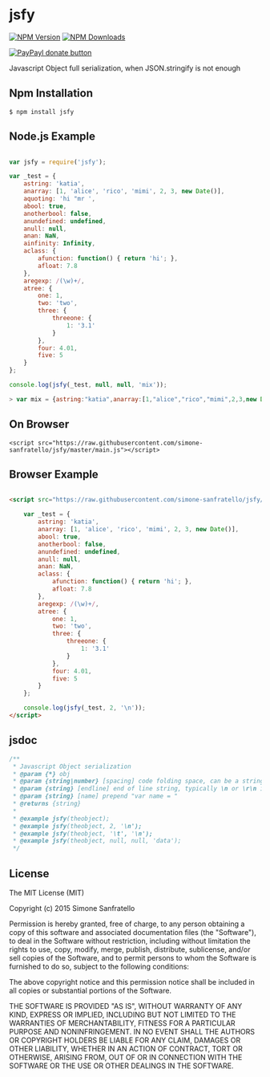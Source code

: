 # jsfy

[![NPM Version](http://img.shields.io/npm/v/jsfy.svg?style=flat)](https://www.npmjs.org/package/jsfy)
[![NPM Downloads](https://img.shields.io/npm/dm/jsfy.svg?style=flat)](https://www.npmjs.org/package/jsfy)

[![PayPayl donate button](https://img.shields.io/badge/paypal-donate-yellow.svg)](https://www.paypal.com/cgi-bin/webscr?cmd=_s-xclick&hosted_button_id=MRV4AM2CA9F78 "Donate using Paypal")

Javascript Object full serialization, when JSON.stringify is not enough

## Npm Installation

    $ npm install jsfy

## Node.js Example

```js

var jsfy = require('jsfy');

var _test = {
    astring: 'katia',
    anarray: [1, 'alice', 'rico', 'mimi', 2, 3, new Date()],
    aquoting: 'hi "mr ',
    abool: true,
    anotherbool: false,
    anundefined: undefined,
    anull: null,
    anan: NaN,
    ainfinity: Infinity,
    aclass: {
        afunction: function() { return 'hi'; },
        afloat: 7.8
    },
    aregexp: /(\w)+/,
    atree: {
        one: 1,
        two: 'two',
        three: {
            threeone: {
                1: '3.1'
            }
        },
        four: 4.01,
        five: 5
    }
};

console.log(jsfy(_test, null, null, 'mix'));

> var mix = {astring:"katia",anarray:[1,"alice","rico","mimi",2,3,new Date("2015-02-08T06:28:13.345Z")],aquoting:"hi \"mr ",abool:true,anotherbool:false,anundefined:undefined,anull:null,anan:NaN,ainfinity:Infinity,aclass:{afunction:function () { return 'hi'; },afloat:7.8},aregexp:/(\w)+/,atree:{one:1,two:"two",three:{threeone:{1:"3.1"}},four:4.01,five:5}};

```

## On Browser

    <script src="https://raw.githubusercontent.com/simone-sanfratello/jsfy/master/main.js"></script>

## Browser Example

```html

<script src="https://raw.githubusercontent.com/simone-sanfratello/jsfy/master/main.js">

    var _test = {
        astring: 'katia',
        anarray: [1, 'alice', 'rico', 'mimi', 2, 3, new Date()],
        abool: true,
        anotherbool: false,
        anundefined: undefined,
        anull: null,
        anan: NaN,
        aclass: {
            afunction: function() { return 'hi'; },
            afloat: 7.8
        },
        aregexp: /(\w)+/,
        atree: {
            one: 1,
            two: 'two',
            three: {
                threeone: {
                    1: '3.1'
                }
            },
            four: 4.01,
            five: 5
        }
    };

    console.log(jsfy(_test, 2, '\n'));
</script>
```

## jsdoc

```js
/**
 * Javascript Object serialization 
 * @param {*} obj 
 * @param {string|number} [spacing] code folding space, can be a string or a number for spaces; tupically use 2, 4 or \t with endline \n
 * @param {string} [endline] end of line string, typically \n or \r\n in windows os
 * @param {string} [name] prepend "var name = "
 * @returns {string}
 * 
 * @example jsfy(theobject); 
 * @example jsfy(theobject, 2, '\n'); 
 * @example jsfy(theobject, '\t', '\n');
 * @example jsfy(theobject, null, null, 'data');
 */
```

## License

The MIT License (MIT)

Copyright (c) 2015 Simone Sanfratello

Permission is hereby granted, free of charge, to any person obtaining a copy
of this software and associated documentation files (the "Software"), to deal
in the Software without restriction, including without limitation the rights
to use, copy, modify, merge, publish, distribute, sublicense, and/or sell
copies of the Software, and to permit persons to whom the Software is
furnished to do so, subject to the following conditions:

The above copyright notice and this permission notice shall be included in all
copies or substantial portions of the Software.

THE SOFTWARE IS PROVIDED "AS IS", WITHOUT WARRANTY OF ANY KIND, EXPRESS OR
IMPLIED, INCLUDING BUT NOT LIMITED TO THE WARRANTIES OF MERCHANTABILITY,
FITNESS FOR A PARTICULAR PURPOSE AND NONINFRINGEMENT. IN NO EVENT SHALL THE
AUTHORS OR COPYRIGHT HOLDERS BE LIABLE FOR ANY CLAIM, DAMAGES OR OTHER
LIABILITY, WHETHER IN AN ACTION OF CONTRACT, TORT OR OTHERWISE, ARISING FROM,
OUT OF OR IN CONNECTION WITH THE SOFTWARE OR THE USE OR OTHER DEALINGS IN THE
SOFTWARE.
